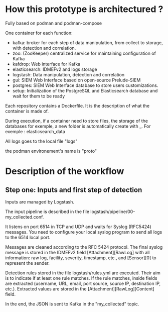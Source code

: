 # How this prototype is architectured ?

Fully based on podman and podman-compose

One container for each function:
* kafka: broker for each step of data manipulation, from collect to storage, with detection and correlation.
* zoo: (ZooKeeper) centralized service for maintaining configuration of Kafka
* kafdrop: Web interface for Kafka
* elasticsearch: IDMEFv2 and logs storage
* logstash: Data manipulation, detection and correlation
* gui: SIEM Web Interface based on open-source Prelude-SIEM
* postgres: SIEM Web Interface database to store users customizations.
* setup: Initialization of the PostgreSQL and Elasticsearch database and wait for them to be ready

Each repository contains a Dockerfile. It is the description of what the container is made of.

During execution, if a container need to store files, the storage of the databases for exemple, a new folder is automatically create with <container name>_<type of data>. For exemple : elasticsearch_data

All logs goes to the local file "logs"

the podman environement's name is "proto"

# Description of the workflow

## Step one: Inputs and first step of detection

Inputs are managed by Logstash.

The input pipeline is described in the file logstash/pipeline/00-my_collected.conf.

It listens on port 6514 in TCP and UDP and waits for Syslog (RFC5424) messages. You need to configure your local syslog program to send all logs to the 6514 local port.

Messages are cleaned according to the RFC 5424 protocol. The final syslog message is stored in the IDMEFv2 field [Attachment][RawLog] with all information: raw log, facility, severity, timestamp, etc., and [Sensor][0] to represent the sender.

Detection rules stored in the file logstash/rules.yml are executed. Their aim is to indicate if at least one rule matches. If the rule matches, inside fields are extracted (username, URL, email, port source, source IP, destination IP, etc.). Extracted values are stored in the [Attachment][RawLog][Content] field.

In the end, the JSON is sent to Kafka in the "my_collected" topic.
